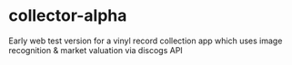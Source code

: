 # collector-alpha
Early web test version for a vinyl record collection app which uses image recognition &amp; market valuation via discogs API
